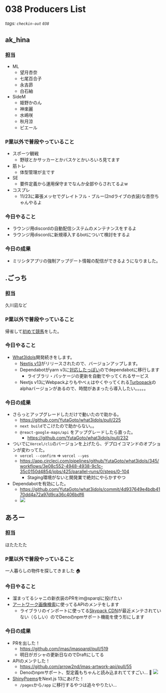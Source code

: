 # 038 Producers List

###### tags: `checkin-out` `038`

## ak_hina

### 担当
- ML
    - 望月杏奈
    - 七尾百合子
    - 永吉昴
    - 白石紬
- SideM
    - 姫野かのん
    - 神楽麗
    - 水嶋咲
    - 秋月涼
    - ピエール

### P業以外で普段やっていること
- スポーツ観戦
    - 野球とかサッカーとかバスケとかいろいろ見てます
- 筋トレ
    - 体型管理が主です
- SE
    - 要件定義から運用保守までなんか全部やらされてるよw
- コスプレ
    - 11/23に幕張メッセでグレイトフル・ブルー(2ndライブの衣装)な杏奈ちゃんやるよ

### 今日やること
- ラウンジ用discordの自動配信システムのメンテナンスをするよ
- ラウンジ用discordに新規導入するbotについて検討をするよ

### 今日の成果
- ミリシタアプリの強制アップデート情報の配信ができるようになりました。

## .ごっち

### 担当

久川凪など

### P業以外で普段やっていること

帰省して[初めて競馬](https://twitter.com/gggooottto/status/1584053104093585410?s=20&t=BeNRh-t6M06M2qMFaXY3LQ)をした。

### 今日やること

- [What3Idols](https://what3idols.vercel.app)開発続きをします。
    - [Nextjs v13](https://nextjs.org/blog/next-13)がリリースされたので、バージョンアップします。
    - Dependabotがyarn v3に[対応したっぽい](https://github.blog/changelog/2022-10-20-dependabot-can-now-generate-security-and-version-updates-for-yarn-v2-and-v3/)のでdependabotに移行します
        - ライブラリ・パッケージの更新を自動でやってくれるサービス
    - Nextjs v13にWebpackよりもやべぇはやくやってくれる[Turbopack](https://vercel.com/blog/turbopack)のalphaバージョンがあるので、時間があまったら導入したい。。。。。

### 今日の成果

- さらっとアップグレードしただけで動いたので助かる。
    - https://github.com/YutaGoto/what3idols/pull/225
    - `next build`でこけたので助からない。。
    - `@react-google-maps/api` をアップグレードしたら直った。
        - https://github.com/YutaGoto/what3idols/pull/232
- ついでに`Vercel/cli`のバージョンを上げたら、デプロイコマンドのオプションが変わってた。
    - `vercel --confirm` => `vercel --yes`
    - https://app.circleci.com/pipelines/github/YutaGoto/what3idols/345/workflows/3e08c552-4948-4938-9c1c-35c0150d4854/jobs/425/parallel-runs/0/steps/0-104
        - Staging環境がないと開発業で絶対にやらかすやつ
- Dependabotを有効にした。
    - https://github.com/YutaGoto/what3idols/commit/4d937649e4bdb4170dd4a72a97d9ca36c406bdf6
    - ![](https://i.imgur.com/gDxqLaf.png)

## あろー

### 担当

ほたたたた

### P業以外で普段やっていること

一人暮らしの物件を探してきました 🏠

### 今日やること

- 溜まってるシャニの新衣装のPRをim@sparqlに投げたい
- [アートワーク画像検索](https://imas-artwork-search.pages.dev/)に使ってるAPIのメンテをします
    - ライブラリのインポートに使ってる[Skypack CDN](https://www.skypack.dev/)が最近メンテされていない（らしい）のでDenoのnpmサポート機能を使う形にします

### 今日の成果

- PRを出した！
    - https://github.com/imas/imasparql/pull/519
    - 明日がガシャの更新日なのでDraftにしてる
- APIのメンテした！
    - https://github.com/arrow2nd/imas-artwork-api/pull/55
    - Denoのnpmサポート、型定義もちゃんと読み込まれててすごい… 🦕
    ![](https://i.imgur.com/cg5HKsL.png)
- [ShinyPoems](https://shiny-poems.vercel.app/)をNext.js 13にあげた！
    - `/pages`から`/app` に移行するやつは追々やりたい…

